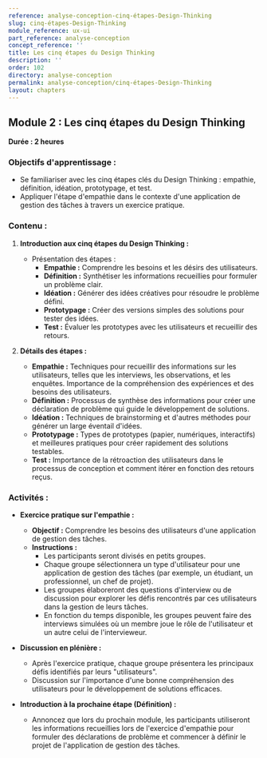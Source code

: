 ```yaml
---
reference: analyse-conception-cinq-étapes-Design-Thinking
slug: cinq-étapes-Design-Thinking
module_reference: ux-ui
part_reference: analyse-conception
concept_reference: ''
title: Les cinq étapes du Design Thinking
description: ''
order: 102
directory: analyse-conception
permalink: analyse-conception/cinq-étapes-Design-Thinking
layout: chapters
---
```

## **Module 2 : Les cinq étapes du Design Thinking**  
**Durée : 2 heures**

### **Objectifs d'apprentissage :**
- Se familiariser avec les cinq étapes clés du Design Thinking : empathie, définition, idéation, prototypage, et test.
- Appliquer l'étape d'empathie dans le contexte d'une application de gestion des tâches à travers un exercice pratique.

### **Contenu :**

1. **Introduction aux cinq étapes du Design Thinking :**
   - Présentation des étapes : 
     - **Empathie :** Comprendre les besoins et les désirs des utilisateurs.
     - **Définition :** Synthétiser les informations recueillies pour formuler un problème clair.
     - **Idéation :** Générer des idées créatives pour résoudre le problème défini.
     - **Prototypage :** Créer des versions simples des solutions pour tester des idées.
     - **Test :** Évaluer les prototypes avec les utilisateurs et recueillir des retours.

2. **Détails des étapes :**
   - **Empathie :** Techniques pour recueillir des informations sur les utilisateurs, telles que les interviews, les observations, et les enquêtes. Importance de la compréhension des expériences et des besoins des utilisateurs.
   - **Définition :** Processus de synthèse des informations pour créer une déclaration de problème qui guide le développement de solutions.
   - **Idéation :** Techniques de brainstorming et d'autres méthodes pour générer un large éventail d'idées.
   - **Prototypage :** Types de prototypes (papier, numériques, interactifs) et meilleures pratiques pour créer rapidement des solutions testables.
   - **Test :** Importance de la rétroaction des utilisateurs dans le processus de conception et comment itérer en fonction des retours reçus.

### **Activités :**

- **Exercice pratique sur l'empathie :**
  - **Objectif :** Comprendre les besoins des utilisateurs d'une application de gestion des tâches.
  - **Instructions :**
    - Les participants seront divisés en petits groupes.
    - Chaque groupe sélectionnera un type d'utilisateur pour une application de gestion des tâches (par exemple, un étudiant, un professionnel, un chef de projet).
    - Les groupes élaboreront des questions d'interview ou de discussion pour explorer les défis rencontrés par ces utilisateurs dans la gestion de leurs tâches.
    - En fonction du temps disponible, les groupes peuvent faire des interviews simulées où un membre joue le rôle de l'utilisateur et un autre celui de l'intervieweur.

- **Discussion en plénière :**
  - Après l'exercice pratique, chaque groupe présentera les principaux défis identifiés par leurs "utilisateurs".
  - Discussion sur l'importance d'une bonne compréhension des utilisateurs pour le développement de solutions efficaces.

- **Introduction à la prochaine étape (Définition) :**
  - Annoncez que lors du prochain module, les participants utiliseront les informations recueillies lors de l'exercice d'empathie pour formuler des déclarations de problème et commencer à définir le projet de l'application de gestion des tâches.

